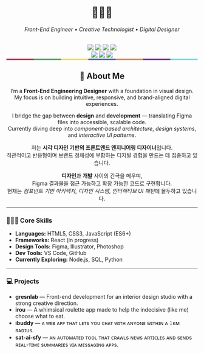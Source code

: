 <h1 align="center">🧑🏻‍💻</h1>
<p align="center"><i>Front-End Engineer • Creative Technologist • Digital Designer</i></p>

<div align="center">

  <!-- Skill Badges -->
  <br/>

  <img src="https://img.shields.io/badge/Code-JavaScript-yellow?logo=javascript&logoColor=black"/>
  <img src="https://img.shields.io/badge/Markup-HTML5-E34F26?logo=html5&logoColor=white"/>
  <img src="https://img.shields.io/badge/Style-CSS3-1572B6?logo=css3&logoColor=white"/>
  <img src="https://img.shields.io/badge/Tools-VS%20Code-007ACC?logo=visualstudiocode&logoColor=white"/>

  <br/>

  <!-- Learning Badges -->
  <img src="https://img.shields.io/badge/Learning-React-61DAFB?logo=react&logoColor=black"/>
  <img src="https://img.shields.io/badge/Learning-Python-3776AB?logo=python&logoColor=white"/>
  <img src="https://img.shields.io/badge/Learning-Node.js-339933?logo=nodedotjs&logoColor=white"/>


<div style="height: 4px; width: 100%; display: flex;">
  <div style="flex: 1; background-color: #e6194b;"></div>
  <div style="flex: 1; background-color: #3cb44b;"></div>
  <div style="flex: 1; background-color: #ffe119;"></div>
  <div style="flex: 1; background-color: #4363d8;"></div>
  <div style="flex: 1; background-color: #f58231;"></div>
  <div style="flex: 1; background-color: #911eb4;"></div>
  <div style="flex: 1; background-color: #46f0f0;"></div>
</div>

</div>
<h2 align="center">👤 About Me</h2>

<p align="center">
  I’m a <strong>Front-End Engineering Designer</strong> with a foundation in visual design.<br>
  My focus is on building intuitive, responsive, and brand-aligned digital experiences.
</p>

<p align="center">
  I bridge the gap between <strong>design</strong> and <strong>development</strong> — translating Figma files into accessible, scalable code.<br>
  Currently diving deep into <em>component-based architecture</em>, <em>design systems</em>, and <em>interactive UI patterns</em>.
</p>

<p align="center">
  저는 <strong>시각 디자인 기반의 프론트엔드 엔지니어링 디자이너</strong>입니다.<br>
  직관적이고 반응형이며 브랜드 정체성에 부합하는 디지털 경험을 만드는 데 집중하고 있습니다.
</p>

<p align="center">
  <strong>디자인</strong>과 <strong>개발</strong> 사이의 간극을 메우며,<br>
  Figma 결과물을 접근 가능하고 확장 가능한 코드로 구현합니다.<br>
  현재는 <em>컴포넌트 기반 아키텍처</em>, <em>디자인 시스템</em>, <em>인터랙티브 UI 패턴</em>에 몰두하고 있습니다.
</p>

<hr>

<h3>🧑🏻‍💻 Core Skills</h3>

<ul>
  <li><strong>Languages:</strong> HTML5, CSS3, JavaScript (ES6+)</li>
  <li><strong>Frameworks:</strong> React (in progress)</li>
  <li><strong>Design Tools:</strong> Figma, Illustrator, Photoshop</li>
  <li><strong>Dev Tools:</strong> VS Code, GitHub </li>
  <li><strong>Currently Exploring:</strong> Node.js, SQL, Python</li>
</ul>

<hr>

<h3>💻 Projects</h3>

<ul>
  <li><strong>gresnlab</strong> — Front-end development for an interior design studio with a strong creative direction.</li>
  <li><strong>irou</strong> — A whimsical roulette app made to help the indecisive (like me) choose what to eat. </li>
  <li><strong>ibuddy</strong> — ᴀ ᴡᴇʙ ᴀᴘᴘ ᴛʜᴀᴛ ʟᴇᴛs ʏᴏᴜ ᴄʜᴀᴛ ᴡɪᴛʜ ᴀɴʏᴏɴᴇ ᴡɪᴛʜɪɴ ᴀ 𝟷ᴋᴍ ʀᴀᴅɪᴜs. </li>
  <li><strong>sat-ai-sfy</strong> — ᴀɴ ᴀᴜᴛᴏᴍᴀᴛᴇᴅ ᴛᴏᴏʟ ᴛʜᴀᴛ ᴄʀᴀᴡʟs ɴᴇᴡs ᴀʀᴛɪᴄʟᴇs ᴀɴᴅ sᴇɴᴅs ʀᴇᴀʟ-ᴛɪᴍᴇ sᴜᴍᴍᴀʀɪᴇs ᴠɪᴀ ᴍᴇssᴀɢɪɴɢ ᴀᴘᴘs. </li>
</ul>
